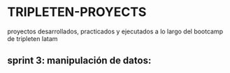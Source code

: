 # TRIPLETEN-PROYECTS
proyectos desarrollados, practicados y ejecutados a lo largo del bootcamp de tripleten latam 

## sprint 3: manipulación de datos:
